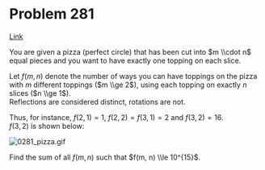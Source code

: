 # Problem 281

[Link](https://projecteuler.net/problem=281)

You are given a pizza (perfect circle) that has been cut into $m \\cdot n$ equal pieces and you want to have exactly one topping on each slice.

Let $f(m, n)$ denote the number of ways you can have toppings on the pizza with $m$ different toppings ($m \\ge 2$), using each topping on exactly $n$ slices ($n \\ge 1$).  
Reflections are considered distinct, rotations are not. 

Thus, for instance, $f(2,1) = 1$, $f(2, 2) = f(3, 1) = 2$ and $f(3, 2) = 16$.  
$f(3, 2)$ is shown below:

![0281_pizza.gif](resources/images/0281_pizza.gif?1678992056)

Find the sum of all $f(m, n)$ such that $f(m, n) \\le 10^{15}$.